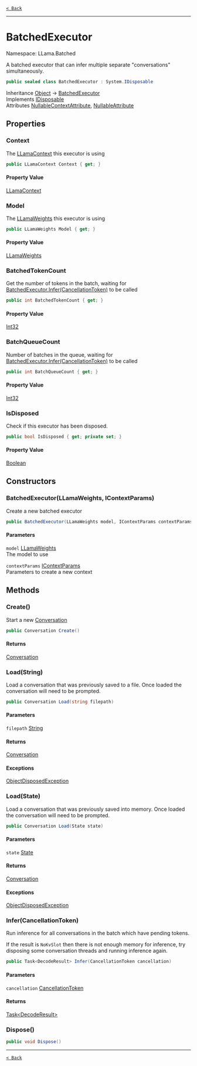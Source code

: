 [`< Back`](./)

---

# BatchedExecutor

Namespace: LLama.Batched

A batched executor that can infer multiple separate "conversations" simultaneously.

```csharp
public sealed class BatchedExecutor : System.IDisposable
```

Inheritance [Object](https://docs.microsoft.com/en-us/dotnet/api/system.object) → [BatchedExecutor](./llama.batched.batchedexecutor.md)<br>
Implements [IDisposable](https://docs.microsoft.com/en-us/dotnet/api/system.idisposable)<br>
Attributes [NullableContextAttribute](https://docs.microsoft.com/en-us/dotnet/api/system.runtime.compilerservices.nullablecontextattribute), [NullableAttribute](https://docs.microsoft.com/en-us/dotnet/api/system.runtime.compilerservices.nullableattribute)

## Properties

### **Context**

The [LLamaContext](./llama.llamacontext.md) this executor is using

```csharp
public LLamaContext Context { get; }
```

#### Property Value

[LLamaContext](./llama.llamacontext.md)<br>

### **Model**

The [LLamaWeights](./llama.llamaweights.md) this executor is using

```csharp
public LLamaWeights Model { get; }
```

#### Property Value

[LLamaWeights](./llama.llamaweights.md)<br>

### **BatchedTokenCount**

Get the number of tokens in the batch, waiting for [BatchedExecutor.Infer(CancellationToken)](./llama.batched.batchedexecutor.md#infercancellationtoken) to be called

```csharp
public int BatchedTokenCount { get; }
```

#### Property Value

[Int32](https://docs.microsoft.com/en-us/dotnet/api/system.int32)<br>

### **BatchQueueCount**

Number of batches in the queue, waiting for [BatchedExecutor.Infer(CancellationToken)](./llama.batched.batchedexecutor.md#infercancellationtoken) to be called

```csharp
public int BatchQueueCount { get; }
```

#### Property Value

[Int32](https://docs.microsoft.com/en-us/dotnet/api/system.int32)<br>

### **IsDisposed**

Check if this executor has been disposed.

```csharp
public bool IsDisposed { get; private set; }
```

#### Property Value

[Boolean](https://docs.microsoft.com/en-us/dotnet/api/system.boolean)<br>

## Constructors

### **BatchedExecutor(LLamaWeights, IContextParams)**

Create a new batched executor

```csharp
public BatchedExecutor(LLamaWeights model, IContextParams contextParams)
```

#### Parameters

`model` [LLamaWeights](./llama.llamaweights.md)<br>
The model to use

`contextParams` [IContextParams](./llama.abstractions.icontextparams.md)<br>
Parameters to create a new context

## Methods

### **Create()**

Start a new [Conversation](./llama.batched.conversation.md)

```csharp
public Conversation Create()
```

#### Returns

[Conversation](./llama.batched.conversation.md)<br>

### **Load(String)**

Load a conversation that was previously saved to a file. Once loaded the conversation will
 need to be prompted.

```csharp
public Conversation Load(string filepath)
```

#### Parameters

`filepath` [String](https://docs.microsoft.com/en-us/dotnet/api/system.string)<br>

#### Returns

[Conversation](./llama.batched.conversation.md)<br>

#### Exceptions

[ObjectDisposedException](https://docs.microsoft.com/en-us/dotnet/api/system.objectdisposedexception)<br>

### **Load(State)**

Load a conversation that was previously saved into memory. Once loaded the conversation will need to be prompted.

```csharp
public Conversation Load(State state)
```

#### Parameters

`state` [State](./llama.batched.conversation.state.md)<br>

#### Returns

[Conversation](./llama.batched.conversation.md)<br>

#### Exceptions

[ObjectDisposedException](https://docs.microsoft.com/en-us/dotnet/api/system.objectdisposedexception)<br>

### **Infer(CancellationToken)**

Run inference for all conversations in the batch which have pending tokens.
 
 If the result is `NoKvSlot` then there is not enough memory for inference, try disposing some conversation
 threads and running inference again.

```csharp
public Task<DecodeResult> Infer(CancellationToken cancellation)
```

#### Parameters

`cancellation` [CancellationToken](https://docs.microsoft.com/en-us/dotnet/api/system.threading.cancellationtoken)<br>

#### Returns

[Task&lt;DecodeResult&gt;](https://docs.microsoft.com/en-us/dotnet/api/system.threading.tasks.task-1)<br>

### **Dispose()**

```csharp
public void Dispose()
```

---

[`< Back`](./)
